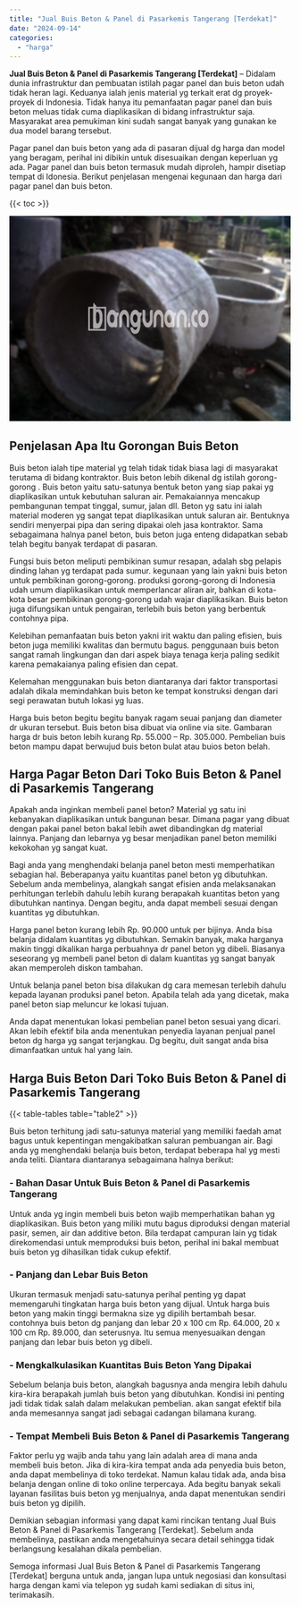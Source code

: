 ```yaml
---
title: "Jual Buis Beton & Panel di Pasarkemis Tangerang [Terdekat]"
date: "2024-09-14"
categories: 
  - "harga"
---
```


**Jual Buis Beton & Panel di Pasarkemis Tangerang \[Terdekat\]** – Didalam dunia infrastruktur dan pembuatan istilah pagar panel dan buis beton udah tidak heran lagi. Keduanya ialah jenis material yg terkait erat dg proyek-proyek di Indonesia. Tidak hanya itu pemanfaatan pagar panel dan buis beton meluas tidak cuma diaplikasikan di bidang infrastruktur saja. Masyarakat area pemukiman kini sudah sangat banyak yang gunakan ke dua model barang tersebut.

Pagar panel dan buis beton yang ada di pasaran dijual dg harga dan model yang beragam, perihal ini dibikin untuk disesuaikan dengan keperluan yg ada. Pagar panel dan buis beton termasuk mudah diproleh, hampir disetiap tempat di Idonesia. Berikut penjelasan mengenai kegunaan dan harga dari pagar panel dan buis beton.

{{< toc >}}

![Jual Buis Beton & Panel di Pasarkemis Tangerang [Terdekat]](/images/jual-panel-buis-beton-murah-32.png)

## Penjelasan Apa Itu Gorongan Buis Beton

Buis beton ialah tipe material yg telah tidak tidak biasa lagi di masyarakat terutama di bidang kontraktor. Buis beton lebih dikenal dg istilah gorong-gorong . Buis beton yaitu satu-satunya bentuk beton yang siap pakai yg diaplikasikan untuk kebutuhan saluran air. Pemakaiannya mencakup pembangunan tempat tinggal, sumur, jalan dll. Beton yg satu ini ialah material moderen yg sangat tepat diaplikasikan untuk saluran air. Bentuknya sendiri menyerpai pipa dan sering dipakai oleh jasa kontraktor. Sama sebagaimana halnya panel beton, buis beton juga enteng didapatkan sebab telah begitu banyak terdapat di pasaran.

Fungsi buis beton meliputi pembikinan sumur resapan, adalah sbg pelapis dinding lahan yg terdapat pada sumur. kegunaan yang lain yakni buis beton untuk pembikinan gorong-gorong. produksi gorong-gorong di Indonesia udah umum diaplikasikan untuk memperlancar aliran air, bahkan di kota-kota besar pembikinan gorong-gorong udah wajar diaplikasikan. Buis beton juga difungsikan untuk pengairan, terlebih buis beton yang berbentuk contohnya pipa.

Kelebihan pemanfaatan buis beton yakni irit waktu dan paling efisien, buis beton juga memiliki kwalitas dan bermutu bagus. penggunaan buis beton sangat ramah lingkungan dan dari aspek biaya tenaga kerja paling sedikit karena pemakaianya paling efisien dan cepat.

Kelemahan menggunakan buis beton diantaranya dari faktor transportasi adalah dikala memindahkan buis beton ke tempat konstruksi dengan dari segi perawatan butuh lokasi yg luas.

Harga buis beton begitu begitu banyak ragam seuai panjang dan diameter dr ukuran tersebut. Buis beton bisa dibuat via online via site. Gambaran harga dr buis beton lebih kurang Rp. 55.000 – Rp. 305.000. Pembelian buis beton mampu dapat berwujud buis beton bulat atau buios beton belah.

## Harga Pagar Beton Dari Toko Buis Beton & Panel di Pasarkemis Tangerang

Apakah anda inginkan membeli panel beton? Material yg satu ini kebanyakan diaplikasikan untuk bangunan besar. Dimana pagar yang dibuat dengan pakai panel beton bakal lebih awet dibandingkan dg material lainnya. Panjang dan lebarnya yg besar menjadikan panel beton memiliki kekokohan yg sangat kuat.

Bagi anda yang menghendaki belanja panel beton mesti memperhatikan sebagian hal. Beberapanya yaitu kuantitas panel beton yg dibutuhkan. Sebelum anda membelinya, alangkah sangat efisien anda melaksanakan perhitungan terlebih dahulu lebih kurang berapakah kuantitas beton yang dibutuhkan nantinya. Dengan begitu, anda dapat membeli sesuai dengan kuantitas yg dibutuhkan.

Harga panel beton kurang lebih Rp. 90.000 untuk per bijinya. Anda bisa belanja didalam kuantitas yg dibutuhkan. Semakin banyak, maka harganya makin tinggi dikalikan harga perbuahnya dr panel beton yg dibeli. Biasanya seseorang yg membeli panel beton di dalam kuantitas yg sangat banyak akan memperoleh diskon tambahan.

Untuk belanja panel beton bisa dilakukan dg cara memesan terlebih dahulu kepada layanan produksi panel beton. Apabila telah ada yang dicetak, maka panel beton siap meluncur ke lokasi tujuan.

Anda dapat menentukan lokasi pembelian panel beton sesuai yang dicari. Akan lebih efektif bila anda menentukan penyedia layanan penjual panel beton dg harga yg sangat terjangkau. Dg begitu, duit sangat anda bisa dimanfaatkan untuk hal yang lain.

## Harga Buis Beton Dari Toko Buis Beton & Panel di Pasarkemis Tangerang

{{< table-tables table="table2" >}}

Buis beton terhitung jadi satu-satunya material yang memiliki faedah amat bagus untuk kepentingan mengakibatkan saluran pembuangan air. Bagi anda yg menghendaki belanja buis beton, terdapat beberapa hal yg mesti anda teliti. Diantara diantaranya sebagaimana halnya berikut:

### \- Bahan Dasar Untuk Buis Beton & Panel di Pasarkemis Tangerang

Untuk anda yg ingin membeli buis beton wajib memperhatikan bahan yg diaplikasikan. Buis beton yang miliki mutu bagus diproduksi dengan material pasir, semen, air dan additive beton. Bila terdapat campuran lain yg tidak direkomendasi untuk memproduksi buis beton, perihal ini bakal membuat buis beton yg dihasilkan tidak cukup efektif.

### \- Panjang dan Lebar Buis Beton

Ukuran termasuk menjadi satu-satunya perihal penting yg dapat memengaruhi tingkatan harga buis beton yang dijual. Untuk harga buis beton yang makin tinggi bermakna size yg dipilih bertambah besar. contohnya buis beton dg panjang dan lebar 20 x 100 cm Rp. 64.000, 20 x 100 cm Rp. 89.000, dan seterusnya. Itu semua menyesuaikan dengan panjang dan lebar buis beton yg dibeli.

### \- Mengkalkulasikan Kuantitas Buis Beton Yang Dipakai

Sebelum belanja buis beton, alangkah bagusnya anda mengira lebih dahulu kira-kira berapakah jumlah buis beton yang dibutuhkan. Kondisi ini penting jadi tidak tidak salah dalam melakukan pembelian. akan sangat efektif bila anda memesannya sangat jadi sebagai cadangan bilamana kurang.

### \- Tempat Membeli Buis Beton & Panel di Pasarkemis Tangerang

Faktor perlu yg wajib anda tahu yang lain adalah area di mana anda membeli buis beton. Jika di kira-kira tempat anda ada penyedia buis beton, anda dapat membelinya di toko terdekat. Namun kalau tidak ada, anda bisa belanja dengan online di toko online terpercaya. Ada begitu banyak sekali layanan fasilitas buis beton yg menjualnya, anda dapat menentukan sendiri buis beton yg dipilih.

Demikian sebagian informasi yang dapat kami rincikan tentang Jual Buis Beton & Panel di Pasarkemis Tangerang \[Terdekat\]. Sebelum anda membelinya, pastikan anda mengetahuinya secara detail sehingga tidak berlangsung kesalahan dikala pembelian.

Semoga informasi Jual Buis Beton & Panel di Pasarkemis Tangerang \[Terdekat\] berguna untuk anda, jangan lupa untuk negosiasi dan konsultasi harga dengan kami via telepon yg sudah kami sediakan di situs ini, terimakasih.
